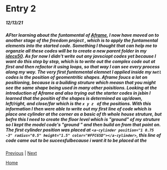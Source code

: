 # Entry 2
##### 12/13/21

##### AFter learning about the funtamental of [Aframe](https://aframe.io/), I now have moved on to another stage of the freedom project , which is to apply the funtamental elements into the started code. Something I thought that can help me to organzie all these codes will be to create a new parent folder in my [idecs50](https://ide.cs50.io/13758b3009c14fb0964b54fd27439218). As for now I didn't write out any javsciopt codes yet because I want do this step by step, which is to write out the complex code out at first and then refactor it using loops, so that way I can see every process along my way. The very first funtemental elemnet I applied inside my `hmtl` codes is the position of geomentritic shapes. Aframe foucs a lot on positioning, because is a building struture which measn that you might see the same shape being used in many other poisitions. Looking at the introduction of Aframe and also trying out the starter codes in jsbin I learned that the positin of the shapes is determined as up/down, left/right, and close/far which is the `x y z ` of the positions. With this information I then were able to write out my first line of code which is place one cylinder at the corner as a basic of th whole house struture, but befre this I need to create the floor level which is "ground" of my struture so I kept the model code's "ground " and then build on from that point on. The first cylinder position was placed at `<a-cylinder position="1 0.75 -3" radius="0.5" height="1.5" color="#FFC65D"></a-cylinder>`, this line of code came out to be suceesfulbecause i want it to be placed at the 
[Previous](entry01.md) | [Next](entry03.md)

[Home](../README.md)

